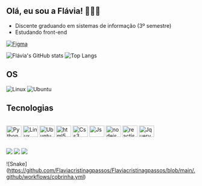 ## Olá, eu sou a Flávia! 🙋🏼‍♀️
- Discente graduando em sistemas de informação (3º semestre)
- Estudando front-end

[![Figma](https://img.shields.io/badge/Figma-F24E1E?style=for-the-badge&logo=figma&logoColor=white)](https://www.figma.com/files/team/1253156421759811366)


![Flávia's GitHub stats](https://github-readme-stats.vercel.app/api?username=Flavia&show_icons=true&theme=tokyonight)
![Top Langs](https://github-readme-stats.vercel.app/api/top-langs/?username=flaviacristina&layout=compact&theme=tokyonight)


## OS
![Linux](https://img.shields.io/badge/Linux-FCC624?style=for-the-badge&logo=linux&logoColor=black)
![Ubuntu](https://img.shields.io/badge/Ubuntu-E95420?style=for-the-badge&logo=ubuntu&logoColor=white)

## Tecnologias 

<div style="display: inline_block"><br/>
    <img align="center" alt="Python" height="30" width="40" src="https://cdn.jsdelivr.net/gh/devicons/devicon/icons/python/python-original.svg"/>      
    <img align="center" alt="Linux" height="30" width="40" src="https://cdn.jsdelivr.net/gh/devicons/devicon/icons/linux/linux-original.svg" />   
    <img align="center" alt="Ubuntu" height="30" width="40" src="https://cdn.jsdelivr.net/gh/devicons/devicon/icons/ubuntu/ubuntu-plain.svg" />  
    <img align="center" alt="html5" height="30" width="40" src="https://cdn.jsdelivr.net/gh/devicons/devicon/icons/html5/html5-plain-wordmark.svg"/>
    <img align="center" alt="Css3" height="30" width="40" src="https://cdn.jsdelivr.net/gh/devicons/devicon/icons/css3/css3-plain-wordmark.svg" />
    <img align="center" alt="Js" height="30" width="40" src="https://cdn.jsdelivr.net/gh/devicons/devicon/icons/javascript/javascript-original.svg" />
    <img align="center" alt="nodejs" height="30" width="40" src="https://cdn.jsdelivr.net/gh/devicons/devicon/icons/nodejs/nodejs-original.svg" />
    <img align="center" alt="reactjs" height="30" width="40" src="https://cdn.jsdelivr.net/gh/devicons/devicon/icons/react/react-original.svg" />
    <img align="center" alt="Jquery" height="30" width="40" src="https://cdn.jsdelivr.net/gh/devicons/devicon/icons/jquery/jquery-original.svg" />       
</div>

  ##
 
<div>   
    <a href = "mailto:flavia.cristinagpassos@gmail.com"><img src="https://img.shields.io/badge/-Gmail-%23333?style=for-the-badge&logo=gmail&logoColor=white" target="_blank"></a>
    <a href="https://www.linkedin.com/in/flávia-cristina-7033851a6" target="_blank"><img src="https://img.shields.io/badge/-LinkedIn-%230077B5?style=for-the-badge&logo=linkedin&logoColor=white" target="_blank"></a> 
    <a href="https://discord.gg/_tinoca#6993" target="_blank"><img src="https://img.shields.io/badge/Discord-7289DA?style=for-the-badge&logo=discord&logoColor=white" target="_blank"></a> 
</div>

![Snake] (https://github.com/Flaviacristinagpassos/Flaviacristinagpassos/blob/main/.github/workflows/cobrinha.yml)
